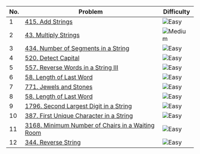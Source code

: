 | No. | Problem | Difficulty |
|-----|---------|------------|
| 1   | [415. Add Strings](https://leetcode.com/problems/add-strings/) | ![Easy](https://img.shields.io/badge/-Easy-brightgreen) |
| 2   | [43. Multiply Strings](https://leetcode.com/problems/multiply-strings/) | ![Medium](https://img.shields.io/badge/-Medium-yellow) |
| 3   | [434. Number of Segments in a String](https://leetcode.com/problems/number-of-segments-in-a-string/) | ![Easy](https://img.shields.io/badge/-Easy-brightgreen) |
| 4   | [520. Detect Capital](https://leetcode.com/problems/detect-capital/) | ![Easy](https://img.shields.io/badge/-Easy-brightgreen) |
| 5   | [557. Reverse Words in a String III](https://leetcode.com/problems/reverse-words-in-a-string-iii/) | ![Easy](https://img.shields.io/badge/-Easy-brightgreen) |
| 6   | [58. Length of Last Word](https://leetcode.com/problems/length-of-last-word/) | ![Easy](https://img.shields.io/badge/-Easy-brightgreen) |
| 7   | [771. Jewels and Stones](https://leetcode.com/problems/jewels-and-stones/) | ![Easy](https://img.shields.io/badge/-Easy-brightgreen) |
| 8  | [58. Length of Last Word](https://leetcode.com/problems/length-of-last-word/) | ![Easy](https://img.shields.io/badge/-Easy-brightgreen) |
| 9   | [1796. Second Largest Digit in a String](https://leetcode.com/problems/second-largest-digit-in-a-string/) | ![Easy](https://img.shields.io/badge/-Easy-brightgreen) |
| 10  | [387. First Unique Character in a String](https://leetcode.com/problems/first-unique-character-in-a-string/description/) | ![Easy](https://img.shields.io/badge/-Easy-brightgreen) |
| 11  | [3168. Minimum Number of Chairs in a Waiting Room](https://leetcode.com/problems/minimum-number-of-chairs-in-a-waiting-room/description/) | ![Easy](https://img.shields.io/badge/-Easy-brightgreen) |
| 12  | [344. Reverse String](https://leetcode.com/problems/reverse-string/description/) | ![Easy](https://img.shields.io/badge/-Easy-brightgreen) |

